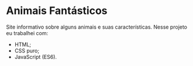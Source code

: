 # Animais Fantásticos

Site informativo sobre alguns animais e suas características.
Nesse projeto eu trabalhei com:
- HTML;
- CSS puro;
- JavaScript (ES6).

